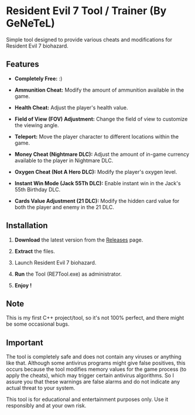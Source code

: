 # Resident Evil 7 Tool / Trainer (By GeNeTeL)

Simple tool designed to provide various cheats and modifications for Resident Evil 7 biohazard.

## Features
- **Completely Free:** :)

- **Ammunition Cheat:** Modify the amount of ammunition available in the game.
  
- **Health Cheat:** Adjust the player's health value.
  
- **Field of View (FOV) Adjustment:** Change the field of view to customize the viewing angle.
  
- **Teleport:** Move the player character to different locations within the game.
  
- **Money Cheat (Nightmare DLC):** Adjust the amount of in-game currency available to the player in Nightmare DLC.
  
- **Oxygen Cheat (Not A Hero DLC):** Modify the player's oxygen level.
  
- **Instant Win Mode (Jack 55Th DLC):** Enable instant win in the Jack's 55th Birthday DLC.
  
- **Cards Value Adjustment (21 DLC):** Modify the hidden card value for both the player and enemy in the 21 DLC.

## Installation
1. **Download** the latest version from the [Releases](https://github.com/iGeNeTeL/RE7/releases) page.
   
2. **Extract** the files.
   
3. Launch Resident Evil 7 biohazard.
   
4. **Run** the Tool (RE7Tool.exe) as administrator.
   
5. **Enjoy !**


## Note
This is my first C++ project/tool, so it's not 100% perfect, and there might be some occasional bugs.



## Important
The tool is completely safe and does not contain any viruses or anything like that. Although some antivirus programs might give false positives, this occurs because the tool modifies memory values for the game process (to apply the cheats), which may trigger certain antivirus algorithms. 
So I assure you that these warnings are false alarms and do not indicate any actual threat to your system.

This tool is for educational and entertainment purposes only. Use it responsibly and at your own risk.
